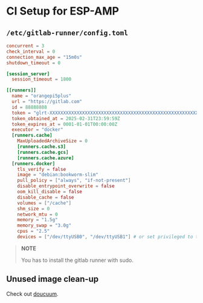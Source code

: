 # CI Setup for ESP-AMP

## `/etc/gitlab-runner/config.toml`

```toml
concurrent = 3
check_interval = 0
connection_max_age = "15m0s"
shutdown_timeout = 0

[session_server]
  session_timeout = 1800

[[runners]]
  name = "orangepi5plus"
  url = "https://gitlab.com"
  id = 88888888
  token = "glrt-XXXXXXXXXXXXXXXXXXXXXXXXXXXXXXXXXXXXXXXXXXXXXXXXXXXXXXXXXXXXXXXXXXXX"
  token_obtained_at = 2025-02-31T23:59:59Z
  token_expires_at = 0001-01-01T00:00:00Z
  executor = "docker"
  [runners.cache]
    MaxUploadedArchiveSize = 0
    [runners.cache.s3]
    [runners.cache.gcs]
    [runners.cache.azure]
  [runners.docker]
    tls_verify = false
    image = "debian:bookworm-slim"
    pull_policy = ["always", "if-not-present"]
    disable_entrypoint_overwrite = false
    oom_kill_disable = false
    disable_cache = false
    volumes = ["/cache"]
    shm_size = 0
    network_mtu = 0
    memory = "1.5g"
    memory_swap = "3.0g"
    cpus = "2.5"
    devices = ["/dev/ttyUSB0", "/dev/ttyUSB1"] # or set privileged to true
```

> **NOTE**
> 
> You has to install the gitlab runner with sudo.

## Unused image clean-up

Check out [doucuum](https://github.com/stepchowfun/docuum).
